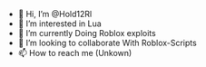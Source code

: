 - 👋 Hi, I’m @Hold12Rl
- 👀 I’m interested in Lua
- 🌱 I’m currently Doing Roblox exploits
- 💞️ I’m looking to collaborate With Roblox-Scripts
- 📫 How to reach me (Unkown)

<!---
Hold12Rl/Hold12Rl is a ✨ special ✨ repository because its `README.md` (this file) appears on your GitHub profile.
You can click the Preview link to take a look at your changes.
--->
